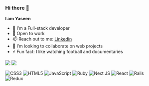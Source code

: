 ### Hi there 👋


**I am Yaseen**



- 🔭 I’m a Full-stack developer
- 🌱 Open to work
- 📫 Reach out to me: [Linkedin](https://www.linkedin.com/in/yaseen-abdalwahid/)
- 👯 I’m looking to collaborate on web projects
- ⚡ Fun fact: I like watching football and documentaries

<img src="https://github-readme-stats.vercel.app/api?username=yasinabdmahmood&show_icons=true&theme=radical" />
<img src="https://github-readme-stats.vercel.app/api/top-langs/?username=yasinabdmahmood&layout=compact" />


![CSS3](https://img.shields.io/badge/css3-%231572B6.svg?style=for-the-badge&logo=css3&logoColor=white)
![HTML5](https://img.shields.io/badge/html5-%23E34F26.svg?style=for-the-badge&logo=html5&logoColor=white)
![JavaScript](https://img.shields.io/badge/javascript-%23323330.svg?style=for-the-badge&logo=javascript&logoColor=%23F7DF1E)
![Ruby](https://img.shields.io/badge/ruby-%23CC342D.svg?style=for-the-badge&logo=ruby&logoColor=white)
![Next JS](https://img.shields.io/badge/Next-black?style=for-the-badge&logo=next.js&logoColor=white)
![React](https://img.shields.io/badge/react-%2320232a.svg?style=for-the-badge&logo=react&logoColor=%2361DAFB)
![Rails](https://img.shields.io/badge/rails-%23CC0000.svg?style=for-the-badge&logo=ruby-on-rails&logoColor=white)
![Redux](https://img.shields.io/badge/redux-%23593d88.svg?style=for-the-badge&logo=redux&logoColor=white)

